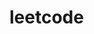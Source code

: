 # leetcode

<!-- 问题：Failed to connect to github.com port 443 after 75029 ms: Couldn't connect to server -->
<!-- 解决方法：
// 查询自己有没有设置代理，没有按下回车什么内容都不会输出
git config --global http.proxy
// 设置代理的命令(这里要注意一下我开的代理，也就是我们用的vpn,占用的端口是7890，所以我写的7890，看下自己用的哪个端口)
git config --global http.proxy <http://127.0.0.1:55883>
// 不用的时候最好取消了，不知道为什么突然正常push不上去了，时好时坏的。取消代理的命令
git config --global --unset http.proxy 
-->